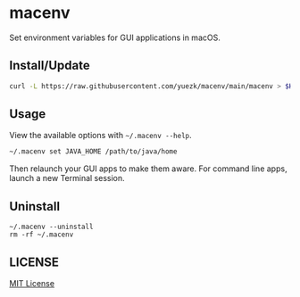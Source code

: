 # macenv
Set environment variables for GUI applications in macOS.

## Install/Update

```bash
curl -L https://raw.githubusercontent.com/yuezk/macenv/main/macenv > $HOME/.macenv && chmod +x $HOME/.macenv
```

## Usage

View the available options with `~/.macenv --help`.

```bash
~/.macenv set JAVA_HOME /path/to/java/home
```

Then relaunch your GUI apps to make them aware. For command line apps, launch a new Terminal session.

## Uninstall

```
~/.macenv --uninstall
rm -rf ~/.macenv
```

## LICENSE

[MIT License](./LICENSE)
